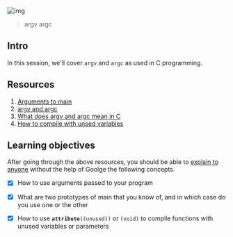 ![img](https://assets.imaginablefutures.com/media/images/ALX_Logo.max-200x150.png)
> argv argc 

## Intro 
 In this session, we'll cover ```argv``` and ```argc``` as used in C programming.

## Resources 

1. [Arguments to main](https://publications.gbdirect.co.uk//c_book/chapter10/arguments_to_main.html)
2. [argv and argc](http://crasseux.com/books/ctutorial/argc-and-argv.html)
3. [What does argv and argc mean in C](https://www.youtube.com/watch?v=aP1ijjeZc24)
4. [How to compile with unsed variables](https://www.google.com/webhp?q=unused+variable+C)


## Learning objectives 
After going through the above resources, you should be able to [explain to anyone](https://fs.blog/feynman-learning-technique/) without the help of Goolge the following concepts.


* [X] How to use arguments passed to your program
* [X] What are two prototypes of main that you know of, and in which case do you use one or the other
* [X] How to use <code>__attribute__((unused))</code> or <code>(void)</code> to compile functions with unused variables or parameters

